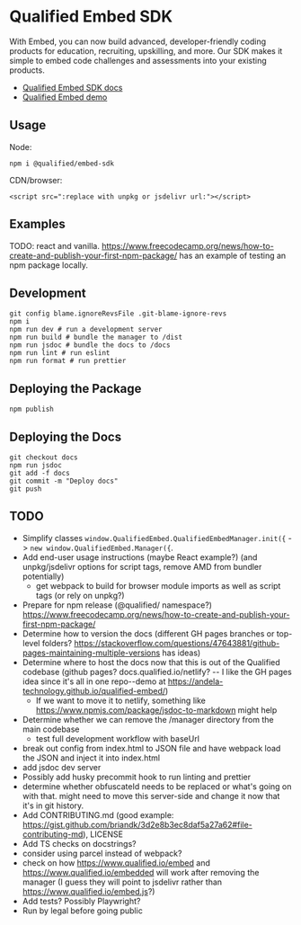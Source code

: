# Qualified Embed SDK

With Embed, you can now build advanced, developer-friendly coding products for education, recruiting, upskilling, and more. Our SDK makes it simple to embed code challenges and assessments into your existing products.

- [Qualified Embed SDK docs](https://andela-technology.github.io/qualified-embed/)
- [Qualified Embed demo](https://www.qualified.io/embedded)


## Usage

Node:

```
npm i @qualified/embed-sdk
```

CDN/browser:

```
<script src=":replace with unpkg or jsdelivr url:"></script>
```


## Examples

TODO: react and vanilla. https://www.freecodecamp.org/news/how-to-create-and-publish-your-first-npm-package/ has an example of testing an npm package locally.


## Development

```
git config blame.ignoreRevsFile .git-blame-ignore-revs
npm i
npm run dev # run a development server
npm run build # bundle the manager to /dist
npm run jsdoc # bundle the docs to /docs
npm run lint # run eslint
npm run format # run prettier
```


## Deploying the Package

```
npm publish
```


## Deploying the Docs

```
git checkout docs
npm run jsdoc
git add -f docs
git commit -m "Deploy docs"
git push
```


## TODO

- Simplify classes `window.QualifiedEmbed.QualifiedEmbedManager.init({` -> `new window.QualifiedEmbed.Manager({`.
- Add end-user usage instructions (maybe React example?) (and unpkg/jsdelivr options for script tags, remove AMD from bundler potentially)
  - get webpack to build for browser module imports as well as script tags (or rely on unpkg?)
- Prepare for npm release (@qualified/ namespace?) https://www.freecodecamp.org/news/how-to-create-and-publish-your-first-npm-package/
- Determine how to version the docs (different GH pages branches or top-level folders? https://stackoverflow.com/questions/47643881/github-pages-maintaining-multiple-versions has ideas)
- Determine where to host the docs now that this is out of the Qualified codebase (github pages? docs.qualified.io/netlify? -- I like the GH pages idea since it's all in one repo--demo at https://andela-technology.github.io/qualified-embed/)
  - If we want to move it to netlify, something like https://www.npmjs.com/package/jsdoc-to-markdown might help
- Determine whether we can remove the /manager directory from the main codebase
  - test full development workflow with baseUrl
- break out config from index.html to JSON file and have webpack load the JSON and inject it into index.html
- add jsdoc dev server
- Possibly add husky precommit hook to run linting and prettier
- determine whether obfuscateId needs to be replaced or what's going on with that. might need to move this server-side and change it now that it's in git history.
- Add CONTRIBUTING.md (good example: https://gist.github.com/briandk/3d2e8b3ec8daf5a27a62#file-contributing-md), LICENSE
- Add TS checks on docstrings?
- consider using parcel instead of webpack?
- check on how https://www.qualified.io/embed and https://www.qualified.io/embedded will work after removing the manager (I guess they will point to jsdelivr rather than https://www.qualified.io/embed.js?)
- Add tests? Possibly Playwright?
- Run by legal before going public
